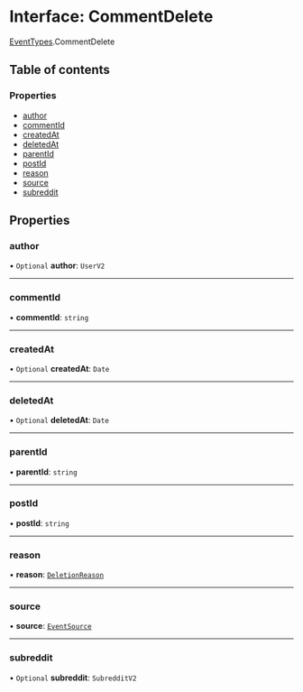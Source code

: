 # Interface: CommentDelete

[EventTypes](../modules/EventTypes.md).CommentDelete

## Table of contents

### Properties

- [author](EventTypes.CommentDelete.md#author)
- [commentId](EventTypes.CommentDelete.md#commentid)
- [createdAt](EventTypes.CommentDelete.md#createdat)
- [deletedAt](EventTypes.CommentDelete.md#deletedat)
- [parentId](EventTypes.CommentDelete.md#parentid)
- [postId](EventTypes.CommentDelete.md#postid)
- [reason](EventTypes.CommentDelete.md#reason)
- [source](EventTypes.CommentDelete.md#source)
- [subreddit](EventTypes.CommentDelete.md#subreddit)

## Properties

### <a id="author" name="author"></a> author

• `Optional` **author**: `UserV2`

---

### <a id="commentid" name="commentid"></a> commentId

• **commentId**: `string`

---

### <a id="createdat" name="createdat"></a> createdAt

• `Optional` **createdAt**: `Date`

---

### <a id="deletedat" name="deletedat"></a> deletedAt

• `Optional` **deletedAt**: `Date`

---

### <a id="parentid" name="parentid"></a> parentId

• **parentId**: `string`

---

### <a id="postid" name="postid"></a> postId

• **postId**: `string`

---

### <a id="reason" name="reason"></a> reason

• **reason**: [`DeletionReason`](../enums/DeletionReason.md)

---

### <a id="source" name="source"></a> source

• **source**: [`EventSource`](../enums/EventSource.md)

---

### <a id="subreddit" name="subreddit"></a> subreddit

• `Optional` **subreddit**: `SubredditV2`
